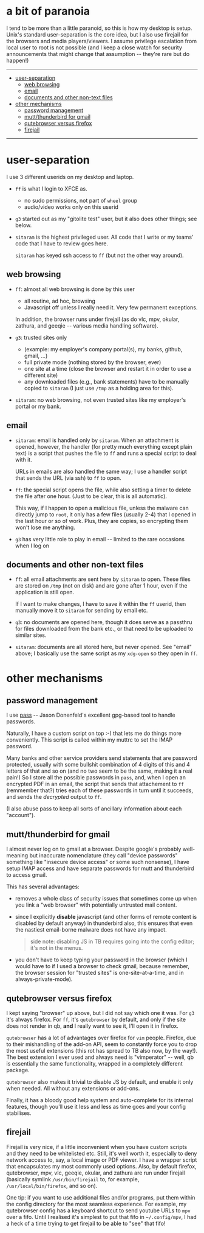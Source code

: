 # a bit of paranoia

I tend to be more than a little paranoid, so this is how my desktop is setup.
Unix's standard user-separation is the core idea, but I also use firejail for
the browsers and media players/viewers.  I assume privilege escalation from
local user to root is not possible (and I keep a close watch for security
announcements that might change that assumption -- they're rare but do
happen!)

----

<!--ts-->
   * [user-separation](#user-separation)
      * [web browsing](#web-browsing)
      * [email](#email)
      * [documents and other non-text files](#documents-and-other-non-text-files)
   * [other mechanisms](#other-mechanisms)
      * [password management](#password-management)
      * [mutt/thunderbird for gmail](#muttthunderbird-for-gmail)
      * [qutebrowser versus firefox](#qutebrowser-versus-firefox)
      * [firejail](#firejail)

<!-- Added by: sitaram, at: Sun 06 Oct 2019 10:04:32 AM IST -->

<!--te-->

----

# user-separation

I use 3 different userids on my desktop and laptop.

*   `ff` is what I login to XFCE as.
    *   no sudo permissions, not part of `wheel` group
    *   audio/video works only on this userid

*   `g3` started out as my "gitolite test" user, but it also does other
    things; see below.

*   `sitaram` is the highest privileged user.  All code that I write or my
    teams' code that I have to review goes here.

    `sitaram` has keyed ssh access to `ff` (but not the other way around).

## web browsing

*   `ff`: almost all web browsing is done by this user
    *   all routine, ad hoc, browsing
    *   Javascript off unless I really need it.  Very few permanent
        exceptions.

    In addition, the browser runs under firejail (as do vlc, mpv, okular,
    zathura, and geeqie -- various media handling software).

*   `g3`: trusted sites only
    *   (example: my employer's company portal(s), my banks, github, gmail,
        ...)
    *   full private mode (nothing stored by the browser, ever)
    *   one site at a time (close the browser and restart it in order to use a
        different site)
    *   any downloaded files (e.g., bank statements) have to be manually
        copied to `sitaram` (I just use `/tmp` as a holding area for this).

*   `sitaram`: no web browsing, not even trusted sites like my employer's
    portal or my bank.

## email

*   `sitaram`: email is handled only by `sitaram`.  When an attachment is
    opened, however, the handler (for pretty much everything except plain
    text) is a script that pushes the file to `ff` and runs a special script
    to deal with it.

    URLs in emails are also handled the same way; I use a handler script that
    sends the URL (via ssh) to `ff` to open.

*   `ff`: the special script opens the file, while also setting a timer to
    delete the file after one hour.  (Just to be clear, this is all
    automatic).

    This way, if I happen to open a malicious file, unless the malware can
    directly jump to `root`, it only has a few files (usually 2-4) that I
    opened in the last hour or so of work.  Plus, they are copies, so
    encrypting them won't lose me anything.

*   `g3` has very little role to play in email -- limited to the rare
    occasions when I log on

## documents and other non-text files

*   `ff`: all email attachments are sent here by `sitaram` to open.  These
    files are stored on `/tmp` (not on disk) and are gone after 1 hour, even
    if the application is still open.

    If I want to make changes, I have to save it within the `ff` userid, then
    manually move it to `sitaram` for sending by email etc.

*   `g3`: no documents are opened here, though it does serve as a passthru for
    files downloaded from the bank etc., or that need to be uploaded to
    similar sites.

*   `sitaram`: documents are all stored here, but never opened.  See "email"
    above; I basically use the same script as my `xdg-open` so they open in
    `ff`.

# other mechanisms

## password management

I use [pass](https://www.passwordstore.org/) -- Jason Donenfeld's excellent
gpg-based tool to handle passwords.

Naturally, I have a custom script on top :-) that lets me do things more
conveniently.  This script is called within my muttrc to set the IMAP
password.

Many banks and other service providers send statements that are password
protected, usually with some bullshit combination of 4 digits of this and 4
letters of that and so on (and no two seem to be the same, making it a real
pain!)  So I store all the possible passwords in `pass`, and, when I open an
encrypted PDF in an email, the script that sends that attachement to `ff`
(remmember that?) tries each of these passwords in turn until it succeeds, and
sends the *decrypted* output to `ff`.

(I also abuse pass to keep all sorts of ancillary information about each
"account").

## mutt/thunderbird for gmail

I almost never log on to gmail at a browser.  Despite google's probably
well-meaning but inaccurate nomenclature (they call "device passwords"
something like "insecure device access" or some such nonsense), I have setup
IMAP access and have separate passwords for mutt and thunderbird to access
gmail.

This has several advantages:

-   removes a whole class of security issues that sometimes come up when you
    link a "web browser" with potentially untrusted mail content.

-   since I explicitly **disable** javascript (and other forms of remote
    content is disabled by default anyway) in thunderbird also, this ensures
    that even the nastiest email-borne malware does not have any impact.

    >   side note: disabling JS in TB requires going into the config editor;
    >   it's not in the menus.

-   you don't have to keep typing your password in the browser (which I would
    have to if I used a browser to check gmail, because remember, the browser
    session for "trusted sites" is one-site-at-a-time, and in
    always-private-mode).

## qutebrowser versus firefox

I kept saying "browser" up above, but I did not say which one it was.  For
`g3` it's always firefox.  For `ff`, it's `qutebrowser` by default, and only
if the site does not render in qb, **and** I really want to see it, I'll open
it in firefox.

`qutebrowser` has a lot of advantages over firefox for `vim` people.  Firefox,
due to their mishandling of the add-on API, seem to constantly force you to
drop the most useful extensions (this rot has spread to TB also now, by the
way!).  The best extension I ever used and always need is "vimperator" --
well, qb is essentially the same functionality, wrapped in a completely
different package.

`qutebrowser` also makes it trivial to disable JS by default, and enable it
only when needed.  All without any extensions or add-ons.

Finally, it has a bloody good help system and auto-complete for its internal
features, though you'll use it less and less as time goes and your config
stabilises.

## firejail

Firejail is very nice, if a little inconvenient when you have custom scripts
and they need to be whitelisted etc.  Still, it's well worth it, especially to
deny network access to, say, a local image or PDF viewer.  I have a wrapper
script that encapsulates my most commonly used options.  Also, by default
firefox, qutebrowser, mpv, vlc, geeqie, okular, and zathura are run under
firejail (basically symlink `/usr/bin/firejail` to, for example,
`/usr/local/bin/firefox`, and so on).

One tip: if you want to use additional files and/or programs, put them within
the config directory for the most seamless experience.  For example, my
qutebrowser config has a keyboard shortcut to send youtube URLs to `mpv` over
a fifo.  Until I realised it's simplest to put that fifo in `~/.config/mpv`, I
had a heck of a time trying to get firejail to be able to "see" that fifo!
